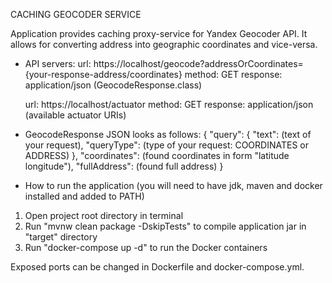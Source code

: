 CACHING GEOCODER SERVICE

Application provides caching proxy-service for Yandex Geocoder API.
It allows for converting address into geographic coordinates and vice-versa.

* API servers:
  url: https://localhost/geocode?addressOrCoordinates={your-response-address/coordinates}
  method: GET
  response: application/json (GeocodeResponse.class)

  url: https://localhost/actuator
  method: GET
  response: application/json (available actuator URIs)

* GeocodeResponse JSON looks as follows:
{
  "query": {
    "text": (text of your request),
    "queryType": (type of your request: COORDINATES or ADDRESS)
  },
    "coordinates": (found coordinates in form "latitude longitude"),
    "fullAddress": (found full address)
}


* How to run the application
(you will need to have jdk, maven and docker installed and added to PATH)

1) Open project root directory in terminal
2) Run "mvnw clean package -DskipTests" to compile application jar in "target" directory
3) Run "docker-compose up -d" to run the Docker containers

Exposed ports can be changed in Dockerfile and docker-compose.yml.